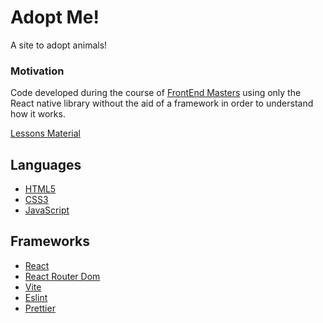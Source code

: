 # Adopt Me! 

A site to adopt animals!

<h3>Motivation</h3>

Code developed during the course of <a href="https://frontendmasters.com/courses/complete-react-v8/">FrontEnd Masters</a> using only the React native library without the aid of a framework in order to understand how it works.

<a href="https://react-v8.holt.courses/">Lessons Material </a>

## Languages

<ul>
<li><a href="https://developer.mozilla.org/pt-BR/docs/Glossary/W3C">HTML5</a></li>
<li><a href="https://developer.mozilla.org/pt-BR/docs/Web/CSS">CSS3</a></li>
<li><a href="https://developer.mozilla.org/pt-BR/docs/Web/JavaScript">JavaScript</a></li>
</ul>

## Frameworks 

<ul>
<li><a href="https://react.dev/">React</a></li>
<li><a href="https://reactrouter.com/en/main">React Router Dom</a></li>
<li><a href="https://vitejs.dev/">Vite</a></li>
<li><a href="https://eslint.org/">Eslint</a></li>
<li><a href="https://prettier.io/">Prettier</a></li>
</ul>

